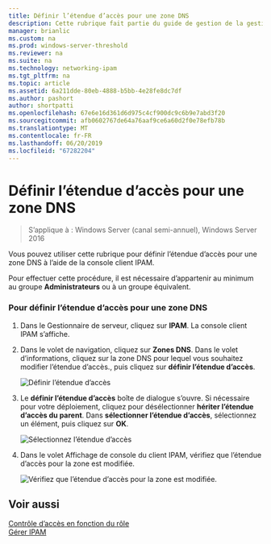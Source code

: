 ```yaml
---
title: Définir l’étendue d’accès pour une zone DNS
description: Cette rubrique fait partie du guide de gestion de la gestion des adresses IP (IPAM) dans Windows Server 2016.
manager: brianlic
ms.custom: na
ms.prod: windows-server-threshold
ms.reviewer: na
ms.suite: na
ms.technology: networking-ipam
ms.tgt_pltfrm: na
ms.topic: article
ms.assetid: 6a211dde-80eb-4888-b5bb-4e28fe8dc7df
ms.author: pashort
author: shortpatti
ms.openlocfilehash: 67e6e16d361d6d975c4cf900dc9c6b9e7abd3f20
ms.sourcegitcommit: afb0602767de64a76aaf9ce6a60d2f0e78efb78b
ms.translationtype: MT
ms.contentlocale: fr-FR
ms.lasthandoff: 06/20/2019
ms.locfileid: "67282204"
---
```

# <a name="set-access-scope-for-a-dns-zone"></a>Définir l’étendue d’accès pour une zone DNS

>S’applique à : Windows Server (canal semi-annuel), Windows Server 2016

Vous pouvez utiliser cette rubrique pour définir l’étendue d’accès pour une zone DNS à l’aide de la console client IPAM.  
  
Pour effectuer cette procédure, il est nécessaire d’appartenir au minimum au groupe **Administrateurs** ou à un groupe équivalent.  
  
### <a name="to-set-the-access-scope-for-a-dns-zone"></a>Pour définir l’étendue d’accès pour une zone DNS  
  
1.  Dans le Gestionnaire de serveur, cliquez sur **IPAM**. La console client IPAM s’affiche.  
  
2.  Dans le volet de navigation, cliquez sur **Zones DNS**. Dans le volet d’informations, cliquez sur la zone DNS pour lequel vous souhaitez modifier l’étendue d’accès., puis cliquez sur **définir l’étendue d’accès**.  
  
    ![Définir l’étendue d’accès](../../media/Set-Access-Scope-for-a-DNS-Zone/ipam_SetAccessScopeOfZone_02.jpg)  
  
3.  Le **définir l’étendue d’accès** boîte de dialogue s’ouvre. Si nécessaire pour votre déploiement, cliquez pour désélectionner **hériter l’étendue d’accès du parent**. Dans **sélectionner l’étendue d’accès**, sélectionnez un élément, puis cliquez sur **OK**.  
  
    ![Sélectionnez l’étendue d’accès](../../media/Set-Access-Scope-for-a-DNS-Zone/ipam_SetAccessScopeOfZone_03.jpg)  
  
4.  Dans le volet Affichage de console du client IPAM, vérifiez que l’étendue d’accès pour la zone est modifiée.  
  
    ![Vérifiez que l’étendue d’accès pour la zone est modifiée.](../../media/Set-Access-Scope-for-a-DNS-Zone/ipam_SetAccessScopeOfZone_04.jpg)  
  
## <a name="see-also"></a>Voir aussi  
[Contrôle d’accès en fonction du rôle](Role-based-Access-Control.md)  
[Gérer IPAM](Manage-IPAM.md)  
  


